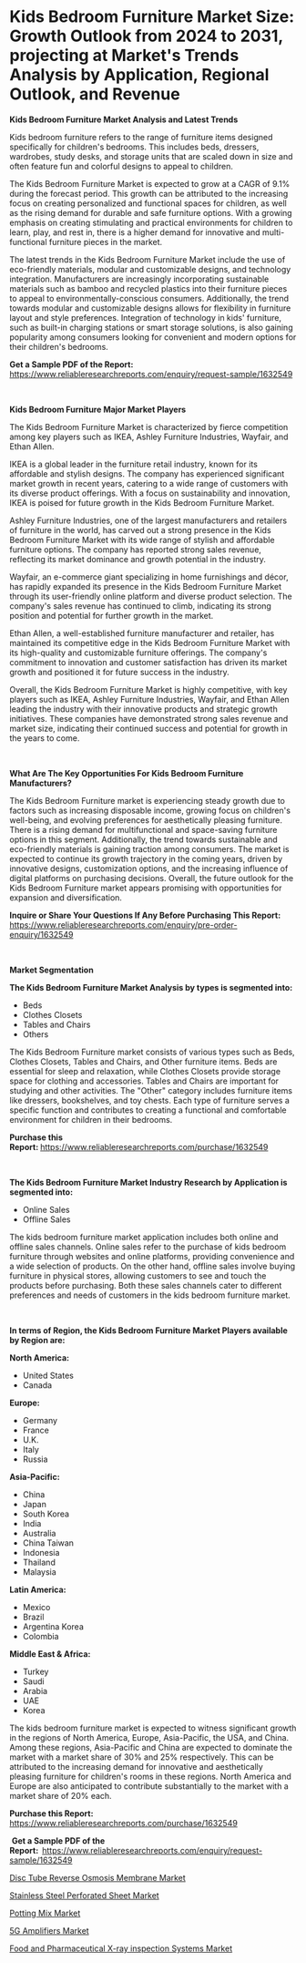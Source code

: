 <p><h1>Kids Bedroom Furniture Market Size: Growth Outlook from 2024 to 2031, projecting at Market's Trends Analysis by Application, Regional Outlook, and Revenue</h1></p><p><strong>Kids Bedroom Furniture Market Analysis and Latest Trends</strong></p>
<p><p>Kids bedroom furniture refers to the range of furniture items designed specifically for children's bedrooms. This includes beds, dressers, wardrobes, study desks, and storage units that are scaled down in size and often feature fun and colorful designs to appeal to children.</p><p>The Kids Bedroom Furniture Market is expected to grow at a CAGR of 9.1% during the forecast period. This growth can be attributed to the increasing focus on creating personalized and functional spaces for children, as well as the rising demand for durable and safe furniture options. With a growing emphasis on creating stimulating and practical environments for children to learn, play, and rest in, there is a higher demand for innovative and multi-functional furniture pieces in the market.</p><p>The latest trends in the Kids Bedroom Furniture Market include the use of eco-friendly materials, modular and customizable designs, and technology integration. Manufacturers are increasingly incorporating sustainable materials such as bamboo and recycled plastics into their furniture pieces to appeal to environmentally-conscious consumers. Additionally, the trend towards modular and customizable designs allows for flexibility in furniture layout and style preferences. Integration of technology in kids' furniture, such as built-in charging stations or smart storage solutions, is also gaining popularity among consumers looking for convenient and modern options for their children's bedrooms.</p></p>
<p><strong>Get a Sample PDF of the Report:&nbsp;</strong> <a href="https://www.reliableresearchreports.com/enquiry/request-sample/1632549">https://www.reliableresearchreports.com/enquiry/request-sample/1632549</a></p>
<p>&nbsp;</p>
<p><strong>Kids Bedroom Furniture Major Market Players</strong></p>
<p><p>The Kids Bedroom Furniture Market is characterized by fierce competition among key players such as IKEA, Ashley Furniture Industries, Wayfair, and Ethan Allen. </p><p>IKEA is a global leader in the furniture retail industry, known for its affordable and stylish designs. The company has experienced significant market growth in recent years, catering to a wide range of customers with its diverse product offerings. With a focus on sustainability and innovation, IKEA is poised for future growth in the Kids Bedroom Furniture Market.</p><p>Ashley Furniture Industries, one of the largest manufacturers and retailers of furniture in the world, has carved out a strong presence in the Kids Bedroom Furniture Market with its wide range of stylish and affordable furniture options. The company has reported strong sales revenue, reflecting its market dominance and growth potential in the industry.</p><p>Wayfair, an e-commerce giant specializing in home furnishings and décor, has rapidly expanded its presence in the Kids Bedroom Furniture Market through its user-friendly online platform and diverse product selection. The company's sales revenue has continued to climb, indicating its strong position and potential for further growth in the market.</p><p>Ethan Allen, a well-established furniture manufacturer and retailer, has maintained its competitive edge in the Kids Bedroom Furniture Market with its high-quality and customizable furniture offerings. The company's commitment to innovation and customer satisfaction has driven its market growth and positioned it for future success in the industry.</p><p>Overall, the Kids Bedroom Furniture Market is highly competitive, with key players such as IKEA, Ashley Furniture Industries, Wayfair, and Ethan Allen leading the industry with their innovative products and strategic growth initiatives. These companies have demonstrated strong sales revenue and market size, indicating their continued success and potential for growth in the years to come.</p></p>
<p>&nbsp;</p>
<p><strong>What Are The Key Opportunities For Kids Bedroom Furniture Manufacturers?</strong></p>
<p><p>The Kids Bedroom Furniture market is experiencing steady growth due to factors such as increasing disposable income, growing focus on children's well-being, and evolving preferences for aesthetically pleasing furniture. There is a rising demand for multifunctional and space-saving furniture options in this segment. Additionally, the trend towards sustainable and eco-friendly materials is gaining traction among consumers. The market is expected to continue its growth trajectory in the coming years, driven by innovative designs, customization options, and the increasing influence of digital platforms on purchasing decisions. Overall, the future outlook for the Kids Bedroom Furniture market appears promising with opportunities for expansion and diversification.</p></p>
<p><strong>Inquire or Share Your Questions If Any Before Purchasing This Report:</strong> <a href="https://www.reliableresearchreports.com/enquiry/pre-order-enquiry/1632549">https://www.reliableresearchreports.com/enquiry/pre-order-enquiry/1632549</a></p>
<p>&nbsp;</p>
<p><strong>Market Segmentation</strong></p>
<p><strong>The Kids Bedroom Furniture Market Analysis by types is segmented into:</strong></p>
<p><ul><li>Beds</li><li>Clothes Closets</li><li>Tables and Chairs</li><li>Others</li></ul></p>
<p><p>The Kids Bedroom Furniture market consists of various types such as Beds, Clothes Closets, Tables and Chairs, and Other furniture items. Beds are essential for sleep and relaxation, while Clothes Closets provide storage space for clothing and accessories. Tables and Chairs are important for studying and other activities. The "Other" category includes furniture items like dressers, bookshelves, and toy chests. Each type of furniture serves a specific function and contributes to creating a functional and comfortable environment for children in their bedrooms.</p></p>
<p><strong>Purchase this Report:&nbsp;</strong><a href="https://www.reliableresearchreports.com/purchase/1632549">https://www.reliableresearchreports.com/purchase/1632549</a></p>
<p>&nbsp;</p>
<p><strong>The Kids Bedroom Furniture Market Industry Research by Application is segmented into:</strong></p>
<p><ul><li>Online Sales</li><li>Offline Sales</li></ul></p>
<p><p>The kids bedroom furniture market application includes both online and offline sales channels. Online sales refer to the purchase of kids bedroom furniture through websites and online platforms, providing convenience and a wide selection of products. On the other hand, offline sales involve buying furniture in physical stores, allowing customers to see and touch the products before purchasing. Both these sales channels cater to different preferences and needs of customers in the kids bedroom furniture market.</p></p>
<p>&nbsp;</p>
<p><strong>In terms of Region, the Kids Bedroom Furniture Market Players available by Region are:</strong></p>
<p>
    <p> <strong> North America: </strong>
        <ul>
            <li>United States</li>
            <li>Canada</li>
        </ul>
        </p> 
    <p> <strong> Europe: </strong>
        <ul>
            <li>Germany</li>
            <li>France</li>
            <li>U.K.</li>
            <li>Italy</li>
            <li>Russia</li>
        </ul>
        </p> 
    <p> <strong> Asia-Pacific: </strong>
        <ul>
            <li>China</li>
            <li>Japan</li>
            <li>South Korea</li>
            <li>India</li>
            <li>Australia</li>
            <li>China Taiwan</li>
            <li>Indonesia</li>
            <li>Thailand</li>
            <li>Malaysia</li>
        </ul>
        </p> 
    <p> <strong> Latin America: </strong>
        <ul>
            <li>Mexico</li>
            <li>Brazil</li>
            <li>Argentina Korea</li>
            <li>Colombia</li>
        </ul>
        </p> 
    <p> <strong> Middle East & Africa: </strong>
        <ul>
            <li>Turkey</li>
            <li>Saudi</li>
            <li>Arabia</li>
            <li>UAE</li>
            <li>Korea</li>
        </ul>
    </p>
    </p>
<p><p>The kids bedroom furniture market is expected to witness significant growth in the regions of North America, Europe, Asia-Pacific, the USA, and China. Among these regions, Asia-Pacific and China are expected to dominate the market with a market share of 30% and 25% respectively. This can be attributed to the increasing demand for innovative and aesthetically pleasing furniture for children's rooms in these regions. North America and Europe are also anticipated to contribute substantially to the market with a market share of 20% each.</p></p>
<p><strong>Purchase this Report: </strong><a href="https://www.reliableresearchreports.com/purchase/1632549">https://www.reliableresearchreports.com/purchase/1632549</a></p>
<p>&nbsp;<strong>Get a Sample PDF of the Report:&nbsp;&nbsp;</strong><a href="https://www.reliableresearchreports.com/enquiry/request-sample/1632549">https://www.reliableresearchreports.com/enquiry/request-sample/1632549</a></p>
<p><strong></strong></p>
<p><p><a href="https://carnation-joke-41f.notion.site/Disc-Tube-Reverse-Osmosis-Membrane-Market-Centers-on-Aspects-such-as-Market-Growth-Market-Share-Ma-97977a71b7f64ca1b94960e92cea9676">Disc Tube Reverse Osmosis Membrane Market</a></p><p><a href="https://view.publitas.com/reportprime-1/stainless-steel-perforated-sheet-market-size-growth-and-forecast-from-2024-2031/">Stainless Steel Perforated Sheet Market</a></p><p><a href="https://adventurous-uranium-ef9.notion.site/Potting-Mix-Market-Furnish-Information-about-Market-Size-Market-Share-Market-Dynamics-and-Project-362d85c3dfb4481aa3944dd28d7147ef">Potting Mix Market</a></p><p><a href="https://view.publitas.com/reportprime-1/5g-amplifiers-market-size-focuses-on-market-dynamics-in-depth-analysis-and-future-projections-of-its-market-forecasted-for-period-from-2024-to-2031/">5G Amplifiers Market</a></p><p><a href="https://github.com/nicholepatriciadoylenwnrjr0/Market-Research-Report-List-1/blob/main/food-and-pharmaceutical-x-ray-inspection-systems-market.md">Food and Pharmaceutical X-ray inspection Systems Market</a></p></p>